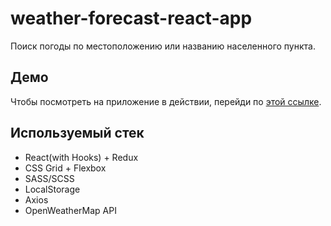 # weather-forecast-react-app

Поиск погоды по местоположению или названию населенного пункта.

## Демо

Чтобы посмотреть на приложение в действии, перейди по [этой ссылке](https://dshtefan.github.io/weather-forecast-react-app/).

## Используемый стек

- React(with Hooks) + Redux
- CSS Grid + Flexbox
- SASS/SCSS
- LocalStorage
- Axios
- OpenWeatherMap API
